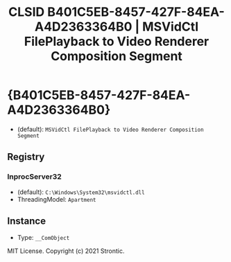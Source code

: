 ﻿---
title: "CLSID B401C5EB-8457-427F-84EA-A4D2363364B0 | MSVidCtl FilePlayback to Video Renderer Composition Segment"
excerpt: What is COM-Object CLSID B401C5EB-8457-427F-84EA-A4D2363364B0?
---

# {B401C5EB-8457-427F-84EA-A4D2363364B0}

* (default): `MSVidCtl FilePlayback to Video Renderer Composition Segment`

## Registry


### InprocServer32

* (default): `C:\Windows\System32\msvidctl.dll`
* ThreadingModel: `Apartment`

## Instance

* Type: `__ComObject`

MIT License. Copyright (c) 2021 Strontic.


